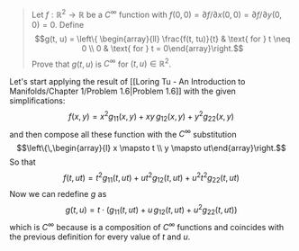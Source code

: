 > Let $f: \mathbb R^2 \to \mathbb R$ be a $C^\infty$ function with $f(0, 0) = \partial f / \partial x (0, 0) = \partial f / \partial y (0, 0) = 0$. Define
> $$g(t, u) = \left\{ \begin{array}{ll} \frac{f(t, tu)}{t} & \text{ for } t \neq 0 \\ 0 & \text{ for } t = 0\end{array}\right.$$
> Prove that $g(t, u)$ is $C^\infty$ for $(t, u) \in \mathbb R^2$.

Let's start applying the result of [[Loring Tu - An Introduction to Manifolds/Chapter 1/Problem 1.6|Problem 1.6]] with the given simplifications:
$$f(x, y) = x^2 g_{11}(x,y) + xy\,g_{12}(x,y) + y^2 g_{22}(x,y)$$
and then compose all these function with the $C^\infty$ substitution 
$$\left\{\,\begin{array}{l} x \mapsto t \\ y \mapsto ut\end{array}\right.$$
So that
$$f(t, ut) = t^2 g_{11}(t,ut) + ut^2g_{12}(t,ut) + u^2 t^2 g_{22}(t,ut)$$
Now we can redefine $g$ as
$$g(t, u) = t\cdot\left(g_{11}(t, ut) + u\, g_{12}(t, ut) + u^2 g_{22}(t, ut)\right)$$
which is $C^\infty$ because is a composition of $C^\infty$ functions and coincides with the previous definition for every value of $t$ and $u$.